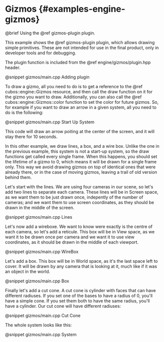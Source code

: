 # Gizmos {#examples-engine-gizmos}

@brief Using the @ref gizmos-plugin plugin.

This example shows the @ref gizmos-plugin plugin, which allows drawing simple primitives. These are not intended for use in the final product, only in developer tools and for debugging.

The plugin function is included from the @ref engine/gizmos/plugin.hpp header.

@snippet gizmos/main.cpp Adding plugin

To draw a gizmo, all you need to do is to get a reference to the @ref cubos::engine::Gizmos resource, and then call the draw function on it for the gizmo you want to draw. Additionally, you can also call the @ref cubos::engine::Gizmos::color function to set the color for future gizmos. So, for example if you want to draw an arrow in a given system, all you need to do is the following:

@snippet gizmos/main.cpp Start Up System

This code will draw an arrow poiting at the center of the screen, and it will stay there for 10 seconds.

In this other example, we draw lines, a box, and a wire box. Unlike the one in the previous example, this system is not a start-up system, so the draw functions get called every single frame. When this happens, you should set the lifetime of a gizmo to 0, which means it will be drawn for a single frame only. This way we avoid drawing gizmos on top of identical ones that were already there, or in the case of moving gizmos, leaving a trail of old version behind them.

Let's start with the lines. We are using four cameras in our scene, so let's add two lines to separate each camera. These lines will be in Screen space, as we want them to be just drawn once, indepently of the number of cameras; and we want them to use screen coordinates, as they should be drawn in the middle of the screen.

@snippet gizmos/main.cpp Lines

Let's now add a wireboxe. We want to know were exactly is the centre of each camera, so let's add a reticule. This box will be in View space, as we want it to be drawn once per camera and we want it to use view coordinates, as it should be drawn in the middle of each viewport.

@snippet gizmos/main.cpp WireBox

Let's add a box. This box will be in World space, as it's the last space left to cover. It will be drawn by any camera that is looking at it, much like if it was an object in the world.

@snippet gizmos/main.cpp Box

Finally let's add a cut cone. A cut cone is cylinder with faces that can have different radiuses. If you set one of the bases to have a radius of 0, you'll have a simple cone. If you set them both to have the same radius, you'll have a cylinder. Our cut cone will have different radiuses:

@snippet gizmos/main.cpp Cut Cone

The whole system looks like this:

@snippet gizmos/main.cpp System

